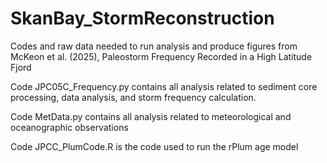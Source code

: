 # SkanBay_StormReconstruction
Codes and raw data needed to run analysis and produce figures from McKeon et al. (2025), Paleostorm Frequency Recorded in a High Latitude Fjord

Code JPC05C_Frequency.py contains all analysis related to sediment core processing, data analysis, and storm frequency calculation.

Code MetData.py contains all analysis related to meteorological and oceanographic observations 

Code JPCC_PlumCode.R is the code used to run the rPlum age model 

